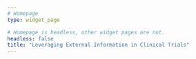 ```yaml
---
# Homepage
type: widget_page

# Homepage is headless, other widget pages are not.
headless: false
title: "Leveraging External Information in Clinical Trials"
---
```

